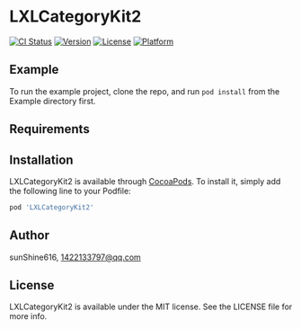 # LXLCategoryKit2

[![CI Status](https://img.shields.io/travis/sunShine616/LXLCategoryKit2.svg?style=flat)](https://travis-ci.org/sunShine616/LXLCategoryKit2)
[![Version](https://img.shields.io/cocoapods/v/LXLCategoryKit2.svg?style=flat)](https://cocoapods.org/pods/LXLCategoryKit2)
[![License](https://img.shields.io/cocoapods/l/LXLCategoryKit2.svg?style=flat)](https://cocoapods.org/pods/LXLCategoryKit2)
[![Platform](https://img.shields.io/cocoapods/p/LXLCategoryKit2.svg?style=flat)](https://cocoapods.org/pods/LXLCategoryKit2)

## Example

To run the example project, clone the repo, and run `pod install` from the Example directory first.

## Requirements

## Installation

LXLCategoryKit2 is available through [CocoaPods](https://cocoapods.org). To install
it, simply add the following line to your Podfile:

```ruby
pod 'LXLCategoryKit2'
```

## Author

sunShine616, 1422133797@qq.com

## License

LXLCategoryKit2 is available under the MIT license. See the LICENSE file for more info.
